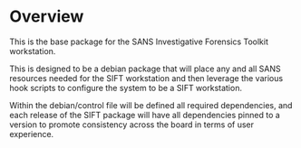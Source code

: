 # Overview

This is the base package for the SANS Investigative Forensics Toolkit workstation.

This is designed to be a debian package that will place any and all SANS resources needed for the SIFT workstation and then leverage the various hook scripts to configure the system to be a SIFT workstation.

Within the debian/control file will be defined all required dependencies, and each release of the SIFT package will have all dependencies pinned to a version to promote consistency across the board in terms of user experience.